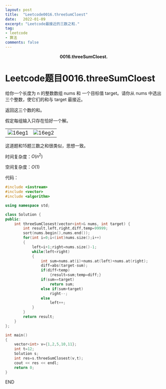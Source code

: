 ```yaml
---
layout: post
title:  "Leetcode0016.threeSumCloest"
date:   2022-01-09
excerpt: "Leetcode最接近的三数之和."
tag:
- leetcode 
- 算法
comments: false
---
```


<center><b>0016.threeSumCloest.</b> </center>

# Leetcode题目0016.threeSumCloest

给你一个长度为 n 的整数数组 nums 和 一个目标值 target。请你从 nums 中选出三个整数，使它们的和与 target 最接近。

返回这三个数的和。

假定每组输入只存在恰好一个解。

<table><tr><td><img src="https://gitee.com/llesssssa/imagebed/raw/master/master/202201091609845.png" alt="16eg1" style="zoom:100%;"/></td><td><img src="https://s2.loli.net/2022/01/10/cJIekibdqGT9EBQ.png" alt="16eg2" style="zoom:100%;" /></td></tr></table>

这道题和15题三数之和很类似，思想一致。

时间复杂度：$O(n^2)$

空间复杂度：$O(1)$

代码：

```c++
#include <iostream>
#include <vector>
#include <algorithm>

using namespace std;

class Solution {
public:
    int threeSumClosest(vector<int>& nums, int target) {
        int result,left,right,diff,temp=99999;
        sort(nums.begin(),nums.end());
        for(int i=0;i<(int)nums.size();i++)
        {
            left=i+1;right=nums.size()-1;
            while(left<right)
            {
                int sum=nums.at(i)+nums.at(left)+nums.at(right);
                diff=abs(target-sum);
                if(diff<temp)
                    {result=sum;temp=diff;}
                if(sum==target)
                    return sum;
                else if(sum>target)
                    right--;
                else
                    left++;
            }
        }
        return result;
    }
};

int main()
{
    vector<int> v={1,2,5,10,11};
    int t=12;
    Solution s;
    int res=s.threeSumClosest(v,t);
    cout << res << endl;
    return 0;
}
```



END
